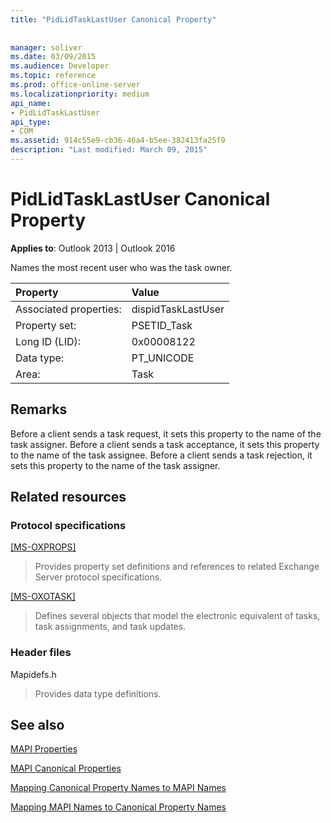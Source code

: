 ```yaml
---
title: "PidLidTaskLastUser Canonical Property"
 
 
manager: soliver
ms.date: 03/09/2015
ms.audience: Developer
ms.topic: reference
ms.prod: office-online-server
ms.localizationpriority: medium
api_name:
- PidLidTaskLastUser
api_type:
- COM
ms.assetid: 914c55e9-cb36-46a4-b5ee-382413fa25f9
description: "Last modified: March 09, 2015"
---
```


# PidLidTaskLastUser Canonical Property

  
  
**Applies to**: Outlook 2013 | Outlook 2016 
  
Names the most recent user who was the task owner.
  
|Property |Value |
|:-----|:-----|
|Associated properties:  <br/> |dispidTaskLastUser  <br/> |
|Property set:  <br/> |PSETID_Task  <br/> |
|Long ID (LID):  <br/> |0x00008122  <br/> |
|Data type:  <br/> |PT_UNICODE  <br/> |
|Area:  <br/> |Task  <br/> |
   
## Remarks

Before a client sends a task request, it sets this property to the name of the task assigner. Before a client sends a task acceptance, it sets this property to the name of the task assignee. Before a client sends a task rejection, it sets this property to the name of the task assigner.
  
## Related resources

### Protocol specifications

[[MS-OXPROPS]](https://msdn.microsoft.com/library/f6ab1613-aefe-447d-a49c-18217230b148%28Office.15%29.aspx)
  
> Provides property set definitions and references to related Exchange Server protocol specifications.
    
[[MS-OXOTASK]](https://msdn.microsoft.com/library/55600ec0-6195-4730-8436-59c7931ef27e%28Office.15%29.aspx)
  
> Defines several objects that model the electronic equivalent of tasks, task assignments, and task updates.
    
### Header files

Mapidefs.h
  
> Provides data type definitions.
    
## See also



[MAPI Properties](mapi-properties.md)
  
[MAPI Canonical Properties](mapi-canonical-properties.md)
  
[Mapping Canonical Property Names to MAPI Names](mapping-canonical-property-names-to-mapi-names.md)
  
[Mapping MAPI Names to Canonical Property Names](mapping-mapi-names-to-canonical-property-names.md)

